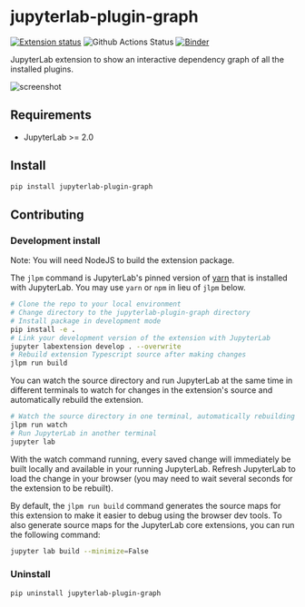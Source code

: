 # jupyterlab-plugin-graph

[![Extension status](https://img.shields.io/badge/status-ready-success "ready to be used")](https://jupyterlab-contrib.github.io/)
![Github Actions Status](https://github.com/jupyterlab-contrib/jupyterlab-plugin-graph/workflows/Build/badge.svg)
[![Binder](https://mybinder.org/badge_logo.svg)](https://mybinder.org/v2/gh/jupyterlab-contrib/jupyterlab-plugin-graph/main?urlpath=lab)

JupyterLab extension to show an interactive dependency graph of all the installed plugins.

![screenshot](https://user-images.githubusercontent.com/591645/134136431-e276d32a-25bd-4304-869b-340a90f0a200.png)

## Requirements

- JupyterLab >= 2.0

## Install

```bash
pip install jupyterlab-plugin-graph
```

## Contributing

### Development install

Note: You will need NodeJS to build the extension package.

The `jlpm` command is JupyterLab's pinned version of
[yarn](https://yarnpkg.com/) that is installed with JupyterLab. You may use
`yarn` or `npm` in lieu of `jlpm` below.

```bash
# Clone the repo to your local environment
# Change directory to the jupyterlab-plugin-graph directory
# Install package in development mode
pip install -e .
# Link your development version of the extension with JupyterLab
jupyter labextension develop . --overwrite
# Rebuild extension Typescript source after making changes
jlpm run build
```

You can watch the source directory and run JupyterLab at the same time in different terminals to watch for changes in the extension's source and automatically rebuild the extension.

```bash
# Watch the source directory in one terminal, automatically rebuilding when needed
jlpm run watch
# Run JupyterLab in another terminal
jupyter lab
```

With the watch command running, every saved change will immediately be built locally and available in your running JupyterLab. Refresh JupyterLab to load the change in your browser (you may need to wait several seconds for the extension to be rebuilt).

By default, the `jlpm run build` command generates the source maps for this extension to make it easier to debug using the browser dev tools. To also generate source maps for the JupyterLab core extensions, you can run the following command:

```bash
jupyter lab build --minimize=False
```

### Uninstall

```bash
pip uninstall jupyterlab-plugin-graph
```

